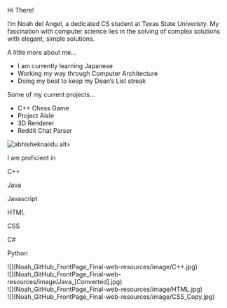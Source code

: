 <div id="_idContainer000" class="Basic-Text-Frame _idGenObjectStyleOverride-1">

<span class="CharOverride-1">Hi There!</span>

<span class="CharOverride-2">I’m Noah del Angel, a dedicated CS student at Texas State Univeristy. My fascination with computer science lies in the solving of complex solutions with elegant, simple solutions.</span>

</div>

<div id="_idContainer001" class="Basic-Text-Frame _idGenObjectStyleOverride-2">

<span class="CharOverride-2">A little more about me...</span>

*   <span class="CharOverride-3">I am currently learning Japanese</span>
*   <span class="CharOverride-3">Working my way through Computer Architecture</span>
*   <span class="CharOverride-3">Doing my best to keep my Dean’s List streak</span>

</div>

<div id="_idContainer002" class="Basic-Text-Frame _idGenObjectStyleOverride-3">

<span class="CharOverride-2">Some of my current projects...</span>

*   <span class="CharOverride-2">C++ Chess Game</span>
*   <span class="CharOverride-2">Project Aisle</span>
*   <span class="CharOverride-2">3D Renderer</span>
*   <span class="CharOverride-2">Reddit Chat Parser</span>

</div>

<div class="_idGenObjectLayout-1">

<div id="_idContainer005">

<div id="_idContainer004" class="_idGenObjectStyleOverride-5">

<div id="_idHTMLPageItem000"><object>

![abhisheknaiidu alt=](https://github-readme-stats.vercel.app/api?username=FieldMarshallObvious&show_icons=true&theme=vue)

</object></div>

</div>

</div>

</div>

<div class="_idGenObjectLayout-1">

<div id="_idContainer014">

<div id="_idContainer006" class="Basic-Text-Frame _idGenObjectStyleOverride-6">

<span class="CharOverride-2">I am proficient in</span>

<span class="CharOverride-4">C++</span>

<span class="CharOverride-4">Java</span>

<span class="CharOverride-4">Javascript</span>

<span class="CharOverride-4">HTML</span>

<span class="CharOverride-4">CSS</span>

<span class="CharOverride-4">C#</span>

<span class="CharOverride-4">Python</span>

</div>

<div id="_idContainer007" class="_idGenObjectStyleOverride-5">![](Noah_GitHub_FrontPage_Final-web-resources/image/C++.jpg)</div>

<div id="_idContainer008" class="_idGenObjectStyleOverride-5">![](Noah_GitHub_FrontPage_Final-web-resources/image/Java_[Converted].jpg)</div>

<div id="_idContainer010" class="_idGenObjectStyleOverride-5">![](Noah_GitHub_FrontPage_Final-web-resources/image/HTML.jpg)</div>

<div id="_idContainer011" class="_idGenObjectStyleOverride-5">![](Noah_GitHub_FrontPage_Final-web-resources/image/CSS_Copy.jpg)</div>

</div>

</div>